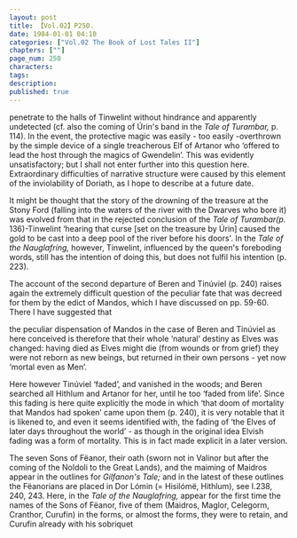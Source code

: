 ```yaml
---
layout: post
title: 【Vol.02】P250.
date: 1984-01-01 04:10
categories: ["Vol.02 The Book of Lost Tales II"]
chapters: [""]
page_num: 250
characters: 
tags: 
description: 
published: true
---
```


<p style="text-indent: 0;">
penetrate to the halls of Tinwelint without hindrance and apparently undetected (cf. also the coming of Úrin's band in the <I>Tale of Turambar, </I>p. 114). In the event, the protective magic was easily - too easily -overthrown by the simple device of a single treacherous Elf of Artanor who ‘offered to lead the host through the magics of Gwendelin’. This was evidently unsatisfactory; but I shall not enter further into this question here. Extraordinary difficulties of narrative structure were caused by this element of the inviolability of Doriath, as I hope to describe at a future date.
</p>

It might be thought that the story of the drowning of the treasure at the Stony Ford (falling into the waters of the river with the Dwarves who bore it) was evolved from that in the rejected conclusion of the <I>Tale of Turambar(p. </I>136)-Tinwelint ‘hearing that curse [set on the treasure by Úrin] caused the gold to be cast into a deep pool of the river before his doors'. In the <I>Tale of the Nauglafring, </I>however, Tinwelint, influenced by the queen's foreboding words, still has the intention of doing this, but does not fulfil his intention (p. 223).

The account of the second departure of Beren and Tinúviel (p. 240) raises again the extremely difficult question of the peculiar fate that was decreed for them by the edict of Mandos, which I have discussed on pp. 59-60. There I have suggested that

the peculiar dispensation of Mandos in the case of Beren and Tinúviel as here conceived is therefore that their whole ‘natural’ destiny as Elves was changed: having died as Elves might die (from wounds or from grief) they were not reborn as new beings, but returned in their own persons - yet now ‘mortal even as Men’.

Here however Tinúviel ‘faded’, and vanished in the woods; and Beren searched all Hithlum and Artanor for her, until he too ‘faded from life’. Since this fading is here quite explicitly the mode in which ‘that doom of mortality that Mandos had spoken’ came upon them (p. 240), it is very notable that it is likened to, and even it seems identified with, the fading of ‘the Elves of later days throughout the world’ - as though in the original idea Elvish fading was a form of mortality. This is in fact made explicit in a later version.

The seven Sons of Fëanor, their oath (sworn not in Valinor but after the coming of the Noldoli to the Great Lands), and the maiming of Maidros appear in the outlines for <I>Gilfanon's Tale; </I>and in the latest of these outlines the Fëanorians are placed in Dor Lómin (= Hisilómë, Hithlum), see I.238, 240, 243. Here, in the <I>Tale of the Nauglafring, </I>appear for the first time the names of the Sons of Fëanor, five of them (Maidros, Maglor, Celegorm, Cranthor, Curufin) in the forms, or almost the forms, they were to retain, and Curufin already with his sobriquet

